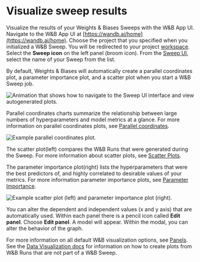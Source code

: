 # Visualize sweep results

Visualize the results of your Weights & Biases Sweeps with the W&B App UI. Navigate to the W&B App UI at [https://wandb.ai/home](https://wandb.ai/home). Choose the project that you specified when you initialized a W&B Sweep. You will be redirected to your project [workspace](https://docs.wandb.ai/ref/app/pages/workspaces). Select the **Sweep icon** on the left panel (broom icon). From the [Sweep UI](https://docs.wandb.ai/ref/app/features/sweeps), select the name of your Sweep from the list.

By default, Weights & Biases will automatically create a parallel coordinates plot, a parameter importance plot, and a scatter plot when you start a W&B Sweep job.

![Animation that shows how to navigate to the Sweep UI interface and view autogenerated plots.](<pathname:///images/sweeps/navigation_sweeps_ui.gif>)

Parallel coordinates charts summarize the relationship between large numbers of hyperparameters and model metrics at a glance. For more information on parallel coordinates plots, see [Parallel coordinates](https://docs.wandb.ai/ref/app/features/panels/parallel-coordinates).

![Example parallel coordinates plot.](<pathname:///images/sweeps/example_parallel_coordiantes_plot.png>)

The scatter plot(left) compares the W&B Runs that were generated during the Sweep. For more information about scatter plots, see [Scatter Plots](https://docs.wandb.ai/ref/app/features/panels/scatter-plot).

The parameter importance plot(right) lists the hyperparameters that were the best predictors of, and highly correlated to desirable values of your metrics. For more information parameter importance plots, see [Parameter Importance](https://docs.wandb.ai/ref/app/features/panels/parameter-importance).

![Example scatter plot (left) and parameter importance plot (right).](<pathname:///images/sweeps/scatter_and_parameter_importance.png>)


You can alter the dependent and independent values (x and y axis) that are automatically used. Within each panel there is a pencil icon called **Edit panel**. Choose **Edit panel**. A model will appear. Within the modal, you can alter the behavior of the graph.

For more information on all default W&B visualization options, see [Panels](https://docs.wandb.ai/ref/app/features/panels). See the [Data Visualization docs](https://docs.wandb.ai/guides/data-vis) for information on how to create plots from W&B Runs that are not part of a W&B Sweep.

